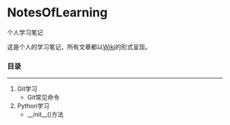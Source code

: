 # NotesOfLearning
个人学习笔记

这是个人的学习笔记，所有文章都以[Wiki](https://github.com/william-hyx/NotesOfLearning/wiki)的形式呈现。

### 目录

---

1. Git学习
	- Git常见命令
2. Python学习
	- \_\_init\_\_()方法
